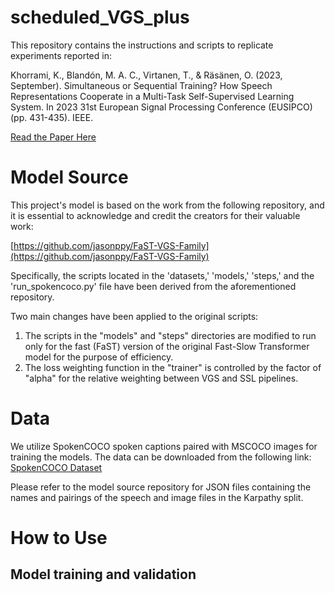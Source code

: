 # scheduled_VGS_plus

This repository contains the instructions and scripts to replicate experiments reported in:

Khorrami, K., Blandón, M. A. C., Virtanen, T., & Räsänen, O. (2023, September). Simultaneous or Sequential Training? How Speech Representations Cooperate in a Multi-Task Self-Supervised Learning System. In 2023 31st European Signal Processing Conference (EUSIPCO) (pp. 431-435). IEEE.

[Read the Paper Here](https://ieeexplore.ieee.org/abstract/document/10290051)

# Model Source

This project's model is based on the work from the following repository, and it is essential to acknowledge and credit the creators for their valuable work:

[https://github.com/jasonppy/FaST-VGS-Family](https://github.com/jasonppy/FaST-VGS-Family)

Specifically, the scripts located in the 'datasets,' 'models,' 'steps,' and the 'run_spokencoco.py' file have been derived from the aforementioned repository.

Two main changes have been applied to the original scripts:

1. The scripts in the "models" and "steps" directories are modified to run only for the fast (FaST) version of the original Fast-Slow Transformer model for the purpose of efficiency.
2. The loss weighting function in the "trainer" is controlled by the factor of "alpha" for the relative weighting between VGS and SSL pipelines.


# Data
We utilize SpokenCOCO spoken captions paired with MSCOCO images for training the models. The data can be downloaded from the following link:
[SpokenCOCO Dataset](https://groups.csail.mit.edu/sls/downloads/placesaudio/index.cgi)

Please refer to the model source repository for JSON files containing the names and pairings of the speech and image files in the Karpathy split.

# How to Use

## Model training and validation
